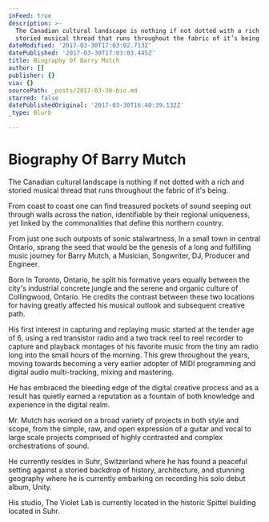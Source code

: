 ```yaml
---
inFeed: true
description: >-
  The Canadian cultural landscape is nothing if not dotted with a rich and
  storied musical thread that runs throughout the fabric of it’s being.
dateModified: '2017-03-30T17:03:02.713Z'
datePublished: '2017-03-30T17:03:03.445Z'
title: Biography Of Barry Mutch
author: []
publisher: {}
via: {}
sourcePath: _posts/2017-03-30-bio.md
starred: false
datePublishedOriginal: '2017-03-30T16:40:39.132Z'
_type: Blurb

---
```

# Biography Of Barry Mutch

The Canadian cultural landscape is nothing if not dotted with a rich and storied musical thread that runs throughout the fabric of it's being.

From coast to coast one can find treasured pockets of sound seeping out through walls across the nation, identifiable by their regional uniqueness, yet linked by the commonalities that define this northern country.

From just one such outposts of sonic stalwartness, In a small town in central Ontario, sprang the seed that would be the genesis of a long and fulfilling music journey for Barry Mutch, a Musician, Songwriter, DJ, Producer and Engineer.

Born In Toronto, Ontario, he split his formative years equally between the city's industrial concrete jungle and the serene and organic culture of Collingwood, Ontario. He credits the contrast between these two locations for having greatly affected his musical outlook and subsequent creative path.

His first interest in capturing and replaying music started at the tender age of 6, using a red transistor radio and a two track reel to reel recorder to capture and playback montages of his favorite music from the tiny am radio long into the small hours of the morning. This grew throughout the years, moving towards becoming a very earlier adopter of MIDI programming and digital audio multi-tracking, mixing and mastering.

He has embraced the bleeding edge of the digital creative process and as a result has quietly earned a reputation as a fountain of both knowledge and experience in the digital realm.

Mr. Mutch has worked on a broad variety of projects in both style and scope, from the simple, raw, and open expression of a guitar and vocal to large scale projects comprised of highly contrasted and complex orchestrations of sound.

He currently resides in Suhr, Switzerland where he has found a peaceful setting against a storied backdrop of history, architecture, and stunning geography where he is currently embarking on recording his solo debut album, Unity.

His studio, The Violet Lab is currently located in the historic Spittel building located in Suhr.